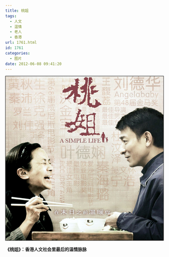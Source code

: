 ```yaml
---
title: 桃姐
tags:
  - 人文
  - 温情
  - 老人
  - 香港
url: 1761.html
id: 1761
categories:
  - 图片
date: 2012-06-08 09:41:20
---
```


[![](/images/uploads/2012/06/温暖.jpg "温暖")](/images/uploads/2012/06/温暖.jpg)

**《桃姐》：香港人文社会里最后的温情脉脉**